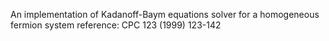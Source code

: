 An implementation of Kadanoff-Baym equations solver for a homogeneous fermion system
reference: CPC 123 (1999) 123-142
